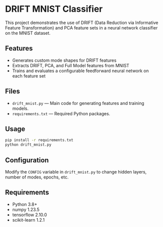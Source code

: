 # DRIFT MNIST Classifier

This project demonstrates the use of DRIFT (Data Reduction via Informative Feature Transformation) and PCA feature sets in a neural network classifier on the MNIST dataset.

## Features

- Generates custom mode shapes for DRIFT features
- Extracts DRIFT, PCA, and Full Model features from MNIST
- Trains and evaluates a configurable feedforward neural network on each feature set

## Files

- `drift_mnist.py` — Main code for generating features and training models.
- `requirements.txt` — Required Python packages.

## Usage

```bash
pip install -r requirements.txt
python drift_mnist.py

```

## Configuration

Modify the `CONFIG` variable in `drift_mnist.py` to change hidden layers, number of modes, epochs, etc.

## Requirements

- Python 3.8+
- numpy 1.23.5
- tensorflow 2.10.0
- scikit-learn 1.2.1
